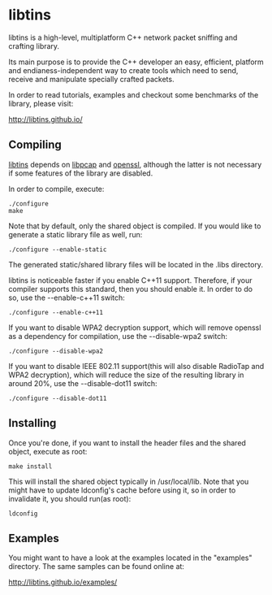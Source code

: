 libtins
=======

libtins is a high-level, multiplatform C++ network packet sniffing and 
crafting library. 

Its main purpose is to provide the C++ developer an easy, efficient, 
platform and endianess-independent way to create tools which need to 
send, receive and manipulate specially crafted packets. 

In order to read tutorials, examples and checkout some benchmarks of the
library, please visit:

http://libtins.github.io/

## Compiling ##

[libtins](http://libtins.github.io/) depends on 
[libpcap](http://www.tcpdump.org/) and 
[openssl](http://www.openssl.org/), although the latter is not necessary 
if some features of the library are disabled.

In order to compile, execute:

```Shell
./configure
make
```

Note that by default, only the shared object is compiled. If you would
like to generate a static library file as well, run:

```Shell
./configure --enable-static
```

The generated static/shared library files will be located in the .libs
directory.

libtins is noticeable faster if you enable C++11 support. Therefore, if
your compiler supports this standard, then you should enable it. In 
order to do so, use the --enable-c++11 switch:

```Shell
./configure --enable-c++11
```

If you want to disable WPA2 decryption support, which will remove 
openssl as a dependency for compilation, use the --disable-wpa2 switch:

```Shell
./configure --disable-wpa2
```

If you want to disable IEEE 802.11 support(this will also disable 
RadioTap and WPA2 decryption), which will reduce the size of the 
resulting library in around 20%, use the --disable-dot11 switch:

```Shell
./configure --disable-dot11
```

## Installing ##

Once you're done, if you want to install the header files and the 
shared object, execute as root:

```Shell
make install
```

This will install the shared object typically in /usr/local/lib. Note
that you might have to update ldconfig's cache before using it, so 
in order to invalidate it, you should run(as root):

```Shell
ldconfig
```

## Examples ##

You might want to have a look at the examples located  in the "examples"
directory. The same samples can be found online at:

http://libtins.github.io/examples/
